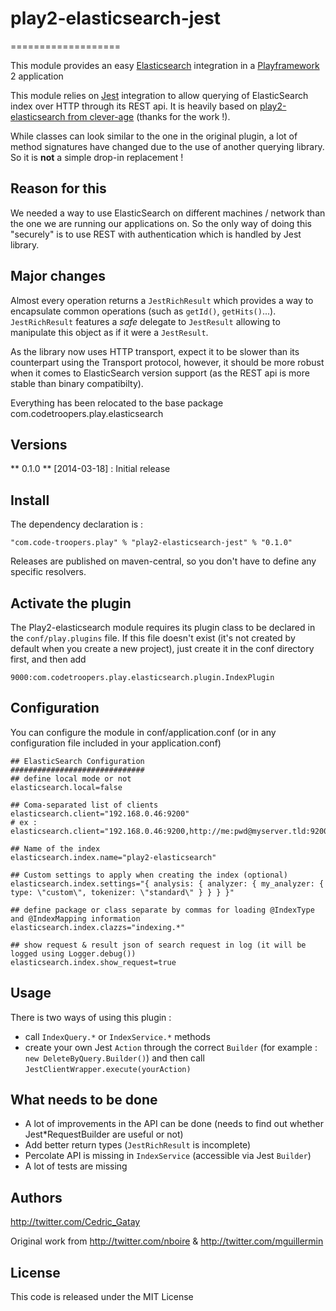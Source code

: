 # play2-elasticsearch-jest
===================

This module provides an easy [Elasticsearch](http://www.elasticsearch.org/) integration in a [Playframework](http://www.playframework.com/) 2 application

This module relies on [Jest](https://github.com/searchbox-io/Jest) integration to allow querying of ElasticSearch index over HTTP through its REST api. It is heavily based on [play2-elasticsearch from clever-age](https://github.com/cleverage/play2-elasticsearch) (thanks for the work !).

While classes can look similar to the one in the original plugin, a lot of method signatures have changed due to the use of another querying library. So it is **not** a simple drop-in replacement !

## Reason for this
We needed a way to use ElasticSearch on different machines / network than the one we are running our applications on. So the only way of doing this "securely" is to use REST with authentication which is handled by Jest library.

## Major changes
Almost every operation returns a `JestRichResult` which provides a way to encapsulate common operations (such as `getId()`, `getHits()`...). `JestRichResult` features a _safe_ delegate to `JestResult` allowing to manipulate this object as if it were a `JestResult`.

As the library now uses HTTP transport, expect it to be slower than its counterpart using the Transport protocol, however, it should be more robust when it comes to ElasticSearch version support (as the REST api is more stable than binary compatibilty).

Everything has been relocated to the base package com.codetroopers.play.elasticsearch

## Versions
** 0.1.0 ** [2014-03-18] : Initial release

## Install

The dependency declaration is :
```
"com.code-troopers.play" % "play2-elasticsearch-jest" % "0.1.0"
```

Releases are published on maven-central, so you don't have to define any specific resolvers.

## Activate the plugin

The Play2-elasticsearch module requires its plugin class to be declared in the `conf/play.plugins` file. If this file doesn't exist (it's not created by default when you create a new project),
just create it in the conf directory first, and then add
```
9000:com.codetroopers.play.elasticsearch.plugin.IndexPlugin
```

## Configuration
You can configure the module in conf/application.conf (or in any configuration file included in your application.conf)

```
## ElasticSearch Configuration
##############################
## define local mode or not
elasticsearch.local=false

## Coma-separated list of clients
elasticsearch.client="192.168.0.46:9200"
# ex : elasticsearch.client="192.168.0.46:9200,http://me:pwd@myserver.tld:9200"

## Name of the index
elasticsearch.index.name="play2-elasticsearch"

## Custom settings to apply when creating the index (optional)
elasticsearch.index.settings="{ analysis: { analyzer: { my_analyzer: { type: \"custom\", tokenizer: \"standard\" } } } }"

## define package or class separate by commas for loading @IndexType and @IndexMapping information
elasticsearch.index.clazzs="indexing.*"

## show request & result json of search request in log (it will be logged using Logger.debug())
elasticsearch.index.show_request=true
```

## Usage
There is two ways of using this plugin : 
 * call `IndexQuery.*` or `IndexService.*` methods
 * create your own Jest `Action` through the correct `Builder` (for example : `new DeleteByQuery.Builder()`) and then call `JestClientWrapper.execute(yourAction)`

## What needs to be done
 * A lot of improvements in the API can be done (needs to find out whether Jest*RequestBuilder are useful or not)
 * Add better return types (`JestRichResult` is incomplete) 
 * Percolate API is missing in `IndexService` (accessible via Jest `Builder`)
 * A lot of tests are missing

## Authors
http://twitter.com/Cedric_Gatay

Original work from http://twitter.com/nboire & http://twitter.com/mguillermin

## License
This code is released under the MIT License